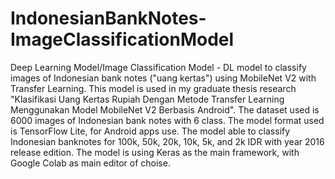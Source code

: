 # IndonesianBankNotes-ImageClassificationModel
Deep Learning Model/Image Classification Model - DL model to classify images of Indonesian bank notes ("uang kertas") using MobileNet V2 with Transfer Learning. This model is used in my graduate thesis research "Klasifikasi Uang Kertas Rupiah Dengan Metode Transfer Learning Menggunakan Model MobileNet V2 Berbasis Android". The dataset used is 6000 images of Indonesian bank notes with 6 class. The model format used is TensorFlow Lite, for Android apps use.
The model able to classify Indonesian banknotes for 100k, 50k, 20k, 10k, 5k, and 2k IDR with year 2016 release edition. The model is using Keras as the main framework, with Google Colab as main editor of choise.
